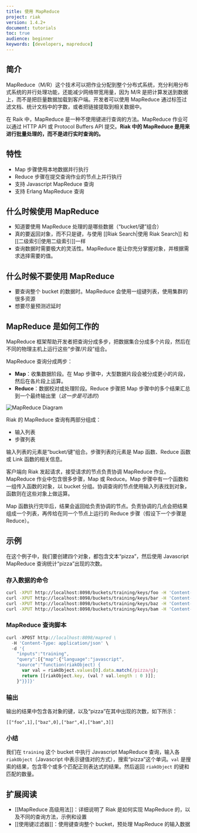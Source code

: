 ```yaml
---
title: 使用 MapReduce
project: riak
version: 1.4.2+
document: tutorials
toc: true
audience: beginner
keywords: [developers, mapreduce]
---
```


## 简介

MapReduce（M/R）这个技术可以把作业分配到整个分布式系统，充分利用分布式系统的并行处理功能，还能减少网络带宽用量，因为 M/R 是把计算发送到数据上，而不是把巨量数据加载到客户端。开发者可以使用 MapReduce 通过标签过滤文档、统计文档中的字数，或者把链接提取到相关数据中。

在 Raik 中，MapReduce 是一种不使用键进行查询的方法。MapReduce 作业可以通过 HTTP API 或 Protocol Buffers API 提交。**Riak 中的 MapReduce 是用来进行批量处理的，而不是进行实时查询的。**

## 特性

* Map 步骤使用本地数据并行执行
* Reduce 步骤在提交查询作业的节点上并行执行
* 支持 Javascript MapReduce 查询
* 支持 Erlang MapReduce 查询

## 什么时候使用 MapReduce

* 知道要使用 MapReduce 处理的是哪些数据（“bucket/键”组合）
* 真的要返回对象，而不只是键，与使用 [[Riak Search|使用 Riak Search]] 和[[二级索引|使用二级索引]]一样
* 查询数据时需要极大的灵活性。MapReduce 能让你充分掌握对象，并根据需求选择需要的值。

## 什么时候不要使用 MapReduce

* 要查询整个 bucket 的数据时。MapReduce 会使用一组键列表，使用集群的很多资源
* 想要尽量预测迟延时

## MapReduce 是如何工作的

MapReduce 框架帮助开发者把查询分成多步，把数据集合分成多个片段，然后在不同的物理主机上运行这些“步骤/片段”组合。

MapReduce 查询分成两步：

* **Map**：收集数据阶段。在 Map 步骤中，大型数据片段会被分成更小的片段，然后在各片段上运算。
* **Reduce**：数据校对或处理阶段。Reduce 步骤把 Map 步骤中的多个结果汇总到一个最终输出里（_这一步是可选的_）

![MapReduce Diagram](/images/MapReduce-diagram.png)

Riak 的 MapReduce 查询有两部分组成：

* 输入列表
* 步骤列表

输入列表的元素是“bucket/键”组合。步骤列表的元素是 Map 函数、Reduce 函数或 Link 函数的相关信息。

客户端向 Riak 发起请求，接受请求的节点负责协调 MapReduce 作业。MapReduce 作业中包含很多步骤，Map 或 Reduce。Map 步骤中有一个函数和一组传入函数的对象，以 bucket 分组。协调查询的节点使用输入列表找到对象，函数则在这些对象上做运算。

Map 函数执行完毕后，结果会返回给负责协调的节点。负责协调的几点会把结果组成一个列表，再传给在同一个节点上运行的 Reduce 步骤（假设下一个步骤是 Reduce）。

## 示例

在这个例子中，我们要创建四个对象，都包含文本“pizza”，然后使用 Javascript MapReduce 查询统计“pizza”出现的次数。

### 存入数据的命令

```bash
curl -XPUT http://localhost:8098/buckets/training/keys/foo -H 'Content-Type: text/plain' -d 'pizza data goes here'
curl -XPUT http://localhost:8098/buckets/training/keys/bar -H 'Content-Type: text/plain' -d 'pizza pizza pizza pizza'
curl -XPUT http://localhost:8098/buckets/training/keys/baz -H 'Content-Type: text/plain' -d 'nothing to see here'
curl -XPUT http://localhost:8098/buckets/training/keys/bam -H 'Content-Type: text/plain' -d 'pizza pizza pizza'
```

### MapReduce 查询脚本

```javascript
curl -XPOST http://localhost:8098/mapred \
  -H 'Content-Type: application/json' \
  -d '{
    "inputs":"training",
    "query":[{"map":{"language":"javascript",
    "source":"function(riakObject) {
      var val = riakObject.values[0].data.match(/pizza/g);
      return [[riakObject.key, (val ? val.length : 0 )]];
    }"}}]}'
```

### 输出

输出的结果中包含各对象的键，以及“pizza”在其中出现的次数，如下所示：

```text
[["foo",1],["baz",0],["bar",4],["bam",3]]
```

### 小结

我们在 `training` 这个 bucket 中执行 Javascript MapReduce 查询，输入各 `riakObject`（Javascript 中表示键值对的方式），搜索“pizza”这个单词。`val` 是搜索的结果，包含零个或多个匹配正则表达式的结果。然后返回 `riakObject` 的键和匹配的数量。

<!-- ## NEED TO ADD
* Errors
* Tombstones
 -->

## 扩展阅读

* [[MapReduce 高级用法]]：详细说明了 Riak 是如何实现 MapReduce 的，以及不同的查询方法，示例和设置
* [[使用键过滤器]]：使用键查询整个 bucket，预处理 MapReduce 的输入数据
